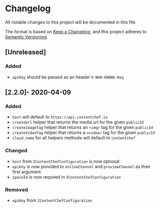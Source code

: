 # Changelog
All notable changes to this project will be documented in this file.

The format is based on [Keep a Changelog](https://keepachangelog.com/en/1.0.0/),
and this project adheres to [Semantic Versioning](https://semver.org/spec/v2.0.0.html).

## [Unreleased]
### Added
- `apiKey` should be passed as an header `X-WHO-KNOWS-Key`

## [2.2.0]- 2020-04-09
### Added
- `host` will default to `https://api.contentchef.io`
- `createUrl` helper that returns the media url for the given `publicId`
- `createImageTag` helper that returns an `<img>` tag for the given `publicId`
- `createVideoTag` helper that returns a `<video>` tag for the given `publicId`
- `cloud_name` for all helpers methods will default to `contentchef`

### Changed
- `host` from `IContentChefConfiguration` is now optional
- `apiKey` is now provided to `onlineChannel` and `previewChannel` as their first argument
- `spaceId` is now required in `IContentChefConfiguration`

### Removed
- `apiKey` from `IContentChefConfiguration`